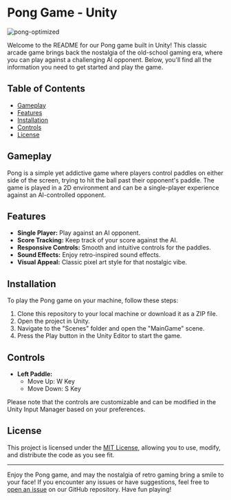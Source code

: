 # Pong Game - Unity

![pong-optimized](https://github.com/calalalizade/UnityGames_Collection/assets/60787777/d8280bb4-0915-4b9b-a38b-3eb0d1b251d4)


Welcome to the README for our Pong game built in Unity! This classic arcade game brings back the nostalgia of the old-school gaming era, where you can play against a challenging AI opponent. Below, you'll find all the information you need to get started and play the game.

## Table of Contents

- [Gameplay](#gameplay)
- [Features](#features)
- [Installation](#installation)
- [Controls](#controls)
- [License](#license)

## Gameplay

Pong is a simple yet addictive game where players control paddles on either side of the screen, trying to hit the ball past their opponent's paddle. The game is played in a 2D environment and can be a single-player experience against an AI-controlled opponent.

## Features

- **Single Player:** Play against an AI opponent.
- **Score Tracking:** Keep track of your score against the AI.
- **Responsive Controls:** Smooth and intuitive controls for the paddles.
- **Sound Effects:** Enjoy retro-inspired sound effects.
- **Visual Appeal:** Classic pixel art style for that nostalgic vibe.

## Installation

To play the Pong game on your machine, follow these steps:

1. Clone this repository to your local machine or download it as a ZIP file.
2. Open the project in Unity.
3. Navigate to the "Scenes" folder and open the "MainGame" scene.
4. Press the Play button in the Unity Editor to start the game.

## Controls

- **Left Paddle:**
  - Move Up: W Key
  - Move Down: S Key

Please note that the controls are customizable and can be modified in the Unity Input Manager based on your preferences.

## License

This project is licensed under the [MIT License](../LICENSE), allowing you to use, modify, and distribute the code as you see fit.

---

Enjoy the Pong game, and may the nostalgia of retro gaming bring a smile to your face! If you encounter any issues or have suggestions, feel free to [open an issue](https://github.com/calalalizade/UnityGames_Collection/issues) on our GitHub repository. Have fun playing!
